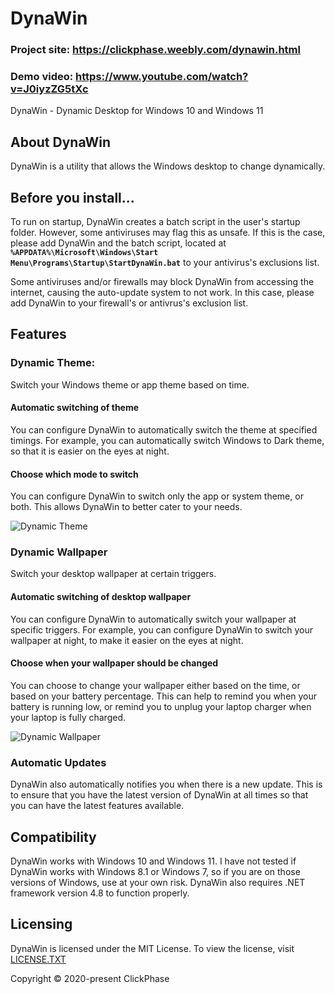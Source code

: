 # DynaWin

### Project site: https://clickphase.weebly.com/dynawin.html
### Demo video: https://www.youtube.com/watch?v=J0iyzZG5tXc

DynaWin - Dynamic Desktop for Windows 10 and Windows 11

## About DynaWin

DynaWin is a utility that allows the Windows desktop to change dynamically.

## Before you install...
To run on startup, DynaWin creates a batch script in the user's startup folder. However, some antiviruses may flag this as unsafe. If this is the case, please add DynaWin and the batch script, located at **```%APPDATA%\Microsoft\Windows\Start Menu\Programs\Startup\StartDynaWin.bat```** to your antivirus's exclusions list.
     
Some antiviruses and/or firewalls may block DynaWin from accessing the internet, causing the auto-update system to not work. In this case, please add DynaWin to your firewall's or antivrus's exclusion list.

## Features

### Dynamic Theme:
Switch your Windows theme or app theme based on time.

#### Automatic switching of theme

You can configure DynaWin to automatically switch the theme at specified timings. For example, you can automatically switch Windows to Dark theme, so that it is easier on the eyes at night.

#### Choose which mode to switch
You can configure DynaWin to switch only the app or system theme, or both. This allows DynaWin to better cater to your needs.

![Dynamic Theme](https://i.imgur.com/fiCZUw4.png)

### Dynamic Wallpaper
Switch your desktop wallpaper at certain triggers.

#### Automatic switching of desktop wallpaper
You can configure DynaWin to automatically switch your wallpaper at specific triggers. For example, you can configure DynaWin to switch your wallpaper at night, to make it easier on the eyes at night.

#### Choose when your wallpaper should be changed
You can choose to change your wallpaper either based on the time, or based on your battery percentage. This can help to remind you when your battery is running low, or remind you to unplug your laptop charger when your laptop is fully charged.

![Dynamic Wallpaper](https://i.imgur.com/iBwCU13.png)

### Automatic Updates
DynaWin also automatically notifies you when there is a new update. This is to ensure that you have the latest version of DynaWin at all times so that you can have the latest features available.

## Compatibility
DynaWin works with Windows 10 and Windows 11. I have not tested if DynaWin works with Windows 8.1 or Windows 7, so if you are on those versions of Windows, use at your own risk. DynaWin also requires .NET framework version 4.8 to function properly.

## Licensing

DynaWin is licensed under the MIT License. To view the license, visit [LICENSE.TXT](https://github.com/Apollo199999999/DynaWin/blob/main/LICENSE.txt)

Copyright © 2020-present ClickPhase 

